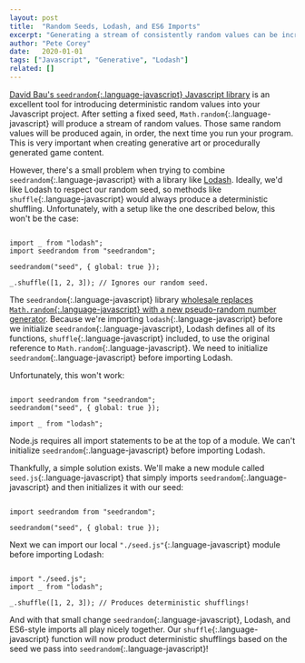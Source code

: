 ```yaml
---
layout: post
title:  "Random Seeds, Lodash, and ES6 Imports"
excerpt: "Generating a stream of consistently random values can be incredibly important in some situations, but it can also be tricky to achieve. Check out how we can take advantage of ES6 imports to ensure consistent randomness from external libraries, like Lodash."
author: "Pete Corey"
date:   2020-01-01
tags: ["Javascript", "Generative", "Lodash"]
related: []
---
```


[David Bau's `seedrandom`{:.language-javascript} Javascript library](http://davidbau.com/archives/2010/01/30/random_seeds_coded_hints_and_quintillions.html) is an excellent tool for introducing deterministic random values into your Javascript project. After setting a fixed seed, `Math.random`{:.language-javascript} will produce a stream of random values. Those same random values will be produced again, in order, the next time you run your program. This is very important when creating generative art or procedurally generated game content.

However, there's a small problem when trying to combine `seedrandom`{:.language-javascript} with a library like [Lodash](https://lodash.com/docs/4.17.15). Ideally, we'd like Lodash to respect our random seed, so methods like `shuffle`{:.language-javascript} would always produce a deterministic shuffling. Unfortunately, with a setup like the one described below, this won't be the case:

<pre class='language-javascript'><code class='language-javascript'>
import _ from "lodash";
import seedrandom from "seedrandom";

seedrandom("seed", { global: true });

_.shuffle([1, 2, 3]); // Ignores our random seed.
</code></pre>

The `seedrandom`{:.language-javascript} library [wholesale replaces `Math.random`{:.language-javascript} with a new pseudo-random number generator](https://github.com/davidbau/seedrandom/blob/f38648743a80fef0319d0d66c2cd37bec116a5a7/seedrandom.js#L94). Because we're importing `lodash`{:.language-javascript} before we initialize `seedrandom`{:.language-javascript}, Lodash defines all of its functions, `shuffle`{:.language-javascript} included, to use the original reference to `Math.random`{:.language-javascript}. We need to initialize `seedrandom`{:.language-javascript} before importing Lodash.

Unfortunately, this won't work:

<pre class='language-javascript'><code class='language-javascript'>
import seedrandom from "seedrandom";
seedrandom("seed", { global: true });

import _ from "lodash";
</code></pre>

Node.js requires all import statements to be at the top of a module. We can't initialize `seedrandom`{:.language-javascript} before importing Lodash.

Thankfully, a simple solution exists. We'll make a new module called `seed.js`{:.language-javascript} that simply imports `seedrandom`{:.language-javascript} and then initializes it with our seed:

<pre class='language-javascript'><code class='language-javascript'>
import seedrandom from "seedrandom";

seedrandom("seed", { global: true });
</code></pre>

Next we can import our local `"./seed.js"`{:.language-javascript} module before importing Lodash:

<pre class='language-javascript'><code class='language-javascript'>
import "./seed.js";
import _ from "lodash";

_.shuffle([1, 2, 3]); // Produces deterministic shufflings!
</code></pre>

And with that small change `seedrandom`{:.language-javascript}, Lodash, and ES6-style imports all play nicely together. Our `shuffle`{:.language-javascript} function will now product deterministic shufflings based on the seed we pass into `seedrandom`{:.language-javascript}!
